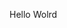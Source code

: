 Hello Wolrd

















































































































































































































































































































































































































































































































































































































































































































































































































































































































































































































































































































































































































































































































































































































































































































































































































































































































































































































































































































































































































































































































































































































































































































































































































































































































































































































































































































































































































































































































































































































































































































































































































































































































































































































































































































































































































































































































































































































































































































































































































































































































































































































































































































































































































































































































































































































































































































































































































































































































































































